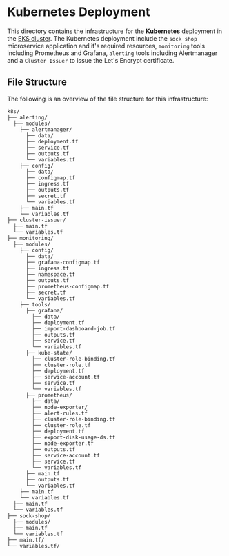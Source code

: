 # Kubernetes Deployment

This directory contains the infrastructure for the **Kubernetes** deployment in the [EKS cluster](../aws/). The Kubernetes deployment include the `sock shop` microservice application and it's required resources, `monitoring` tools including Prometheus and Grafana, `alerting` tools including Alertmanager and a `Cluster Issuer` to issue the Let's Encrypt certificate.

## File Structure

The following is an overview of the file structure for this infrastructure:

```
k8s/
├── alerting/
  ├── modules/
    ├── alertmanager/
      ├── data/
      ├── deployment.tf
      ├── service.tf
      ├── outputs.tf
      └── variables.tf
    ├── config/
      ├── data/
      ├── configmap.tf
      ├── ingress.tf
      ├── outputs.tf
      ├── secret.tf
      └── variables.tf
    ├── main.tf
    └── variables.tf
├── cluster-issuer/
  ├── main.tf
  └── variables.tf
├── monitoring/
  ├── modules/
    ├── config/
      ├── data/
      ├── grafana-configmap.tf
      ├── ingress.tf
      ├── namespace.tf
      ├── outputs.tf
      ├── prometheus-configmap.tf
      ├── secret.tf
      └── variables.tf
    ├── tools/
      ├── grafana/
        ├── data/
        ├── deployment.tf
        ├── import-dashboard-job.tf
        ├── outputs.tf
        ├── service.tf
        └── variables.tf
      ├── kube-state/
        ├── cluster-role-binding.tf
        ├── cluster-role.tf
        ├── deployment.tf
        ├── service-account.tf
        ├── service.tf
        └── variables.tf
      ├── prometheus/
        ├── data/
        ├── node-exporter/
        ├── alert-rules.tf
        ├── cluster-role-binding.tf
        ├── cluster-role.tf
        ├── deployment.tf
        ├── export-disk-usage-ds.tf
        ├── node-exporter.tf
        ├── outputs.tf
        ├── service-account.tf
        ├── service.tf
        └── variables.tf
      ├── main.tf
      ├── outputs.tf
      └── variables.tf
    ├── main.tf
    └── variables.tf
  ├── main.tf
  └── variables.tf
├── sock-shop/
  ├── modules/
  ├── main.tf
  └── variables.tf
├── main.tf/
└── variables.tf/
```
